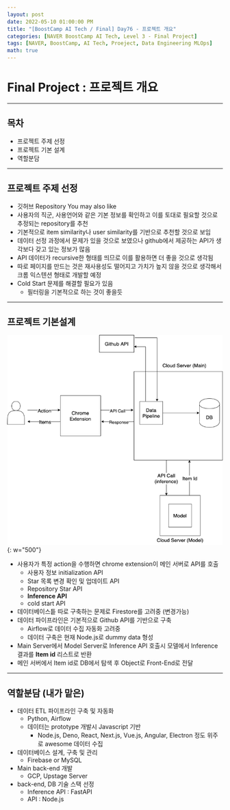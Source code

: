 ```yaml
---
layout: post
date: 2022-05-10 01:00:00 PM
title: "[BoostCamp AI Tech / Final] Day76 - 프로젝트 개요"
categories: [NAVER BoostCamp AI Tech, Level 3 - Final Project]
tags: [NAVER, BoostCamp, AI Tech, Proeject, Data Engineering MLOps]
math: true
---
```

# Final Project : 프로젝트 개요

---

## 목차

- 프로젝트 주제 선정
- 프로젝트 기본 설계
- 역할분담

---

## 프로젝트 주제 선정

- 깃허브 Repository You may also like
- 사용자의 직군, 사용언어와 같은 기본 정보를 확인하고 이를 토대로 필요할 것으로 추정되는 repository를 추천
- 기본적으로 item similarity나 user similarity를 기반으로 추천할 것으로 보임
- 데이터 선정 과정에서 문제가 있을 것으로 보였으나 github에서 제공하는 API가 생각보다 갖고 있는 정보가 많음
- API 데이터가 recursive한 형태를 띄므로 이를 활용하면 더 좋을 것으로 생각됨
- 따로 페이지를 만드는 것은 재사용성도 떨어지고 가치가 높지 않을 것으로 생각해서 크롬 익스텐션 형태로 개발할 예정
- Cold Start 문제를 해결할 필요가 있음
  - 필터링을 기본적으로 하는 것이 좋을듯

---

## 프로젝트 기본설계

![](/image/boostcamp/project/architecture.png){: w="500"}

- 사용자가 특정 action을 수행하면 chrome extension이 메인 서버로 API를 호출
  - 사용자 정보 initialization API
  - Star 목록 변경 확인 및 업데이트 API
  - Repository Star API
  - **Inference API**
  - cold start API
- 데이터베이스틑 따로 구축하는 문제로 Firestore를 고려중 (변경가능)
- 데이터 파이프라인은 기본적으로 Github API를 기반으로 구축
  - Airflow로 데이터 수집 자동화 고려중
  - 데이터 구축은 현재 Node.js로 dummy data 형성
- Main Server에서 Model Server로 Inference API 호출시 모델에서 Inference 결과를 **Item id** 리스트로 반환
- 메인 서버에서 Item id로 DB에서 탐색 후 Object로 Front-End로 전달

---

## 역할분담 (내가 맡은)

- 데이터 ETL 파이프라인 구축 및 자동화
  - Python, Airflow
  - 데이터는 prototype 개발시 Javascript 기반
    - Node.js, Deno, React, Next.js, Vue.js, Angular, Electron 정도 위주로 awesome 데이터 수집
- 데이터베이스 설계, 구축 및 관리
  - Firebase or MySQL
- Main back-end 개발
  - GCP, Upstage Server
- back-end, DB 기술 스택 선정
  - Inference API : FastAPI
  - API : Node.js